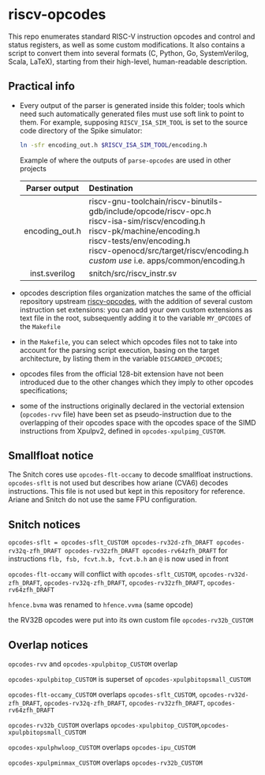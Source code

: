 riscv-opcodes
===========================================================================

This repo enumerates standard RISC-V instruction opcodes and control and
status registers, as well as some custom modifications.  It also contains a
script to convert them into several formats (C, Python, Go, SystemVerilog, Scala, LaTeX),
starting from their high-level, human-readable description.

## Practical info
- Every output of the parser is generated inside this folder; tools which
  need such automatically generated files must use soft link to point to them.
  For example, supposing `RISCV_ISA_SIM_TOOL` is set to the source code directory of
  the Spike simulator:

  ```bash
  ln -sfr encoding_out.h $RISCV_ISA_SIM_TOOL/encoding.h
  ```

  Example of where the outputs of `parse-opcodes` are used in other projects

  | Parser output  | Destination                                    |
  |:--------------:|:-----------------------------------------------|
  | encoding_out.h | riscv-gnu-toolchain/riscv-binutils-gdb/include/opcode/riscv-opc.h <br> riscv-isa-sim/riscv/encoding.h <br> riscv-pk/machine/encoding.h <br> riscv-tests/env/encoding.h <br> riscv-openocd/src/target/riscv/encoding.h <br> _custom use_ i.e. apps/common/encoding.h |
  | inst.sverilog  | snitch/src/riscv_instr.sv |

- opcodes description files organization matches the same of the official
  repository upstream [riscv-opcodes](https://github.com/riscv/riscv-opcodes),
  with the addition of several custom instruction set extensions: you can
  add your own custom extensions as text file in the root, subsequently
  adding it to the variable `MY_OPCODES` of the `Makefile`
- in the `Makefile`, you can select which opcodes files not to take into account
  for the parsing script execution, basing on the target architecture, by
  listing them in the variable `DISCARDED_OPCODES`;
- opcodes files from the official 128-bit extension have not been introduced
  due to the other changes which they imply to other opcodes specifications;
- some of the instructions originally declared in the vectorial extension
  (`opcodes-rvv` file) have been set as pseudo-instruction due to the overlapping
  of their opcodes space with the opcodes space of the SIMD instructions from
  Xpulpv2, defined in `opcodes-xpulpimg_CUSTOM`.


## Smallfloat notice

The Snitch cores use `opcodes-flt-occamy` to decode smallfloat instructions.
`opcodes-sflt` is not used but describes how ariane (CVA6) decodes 
instructions. This file is not used but kept in this repository for reference.
Ariane and Snitch do not use the same FPU configuration.


## Snitch notices
`opcodes-sflt = opcodes-sflt_CUSTOM opcodes-rv32d-zfh_DRAFT opcodes-rv32q-zfh_DRAFT opcodes-rv32zfh_DRAFT opcodes-rv64zfh_DRAFT`
for instructions `flb, fsb, fcvt.h.b, fcvt.b.h` an `@` is now used in front

`opcodes-flt-occamy` will conflict with `opcodes-sflt_CUSTOM`, `opcodes-rv32d-zfh_DRAFT`, `opcodes-rv32q-zfh_DRAFT`, `opcodes-rv32zfh_DRAFT`, `opcodes-rv64zfh_DRAFT`

`hfence.bvma` was renamed to `hfence.vvma` (same opcode)

the RV32B opcodes were put into its own custom file `opcodes-rv32b_CUSTOM`

## Overlap notices
`opcodes-rvv` and `opcodes-xpulpbitop_CUSTOM` overlap

`opcodes-xpulpbitop_CUSTOM` is superset of `opcodes-xpulpbitopsmall_CUSTOM`

`opcodes-flt-occamy_CUSTOM` overlaps `opcodes-sflt_CUSTOM`, `opcodes-rv32d-zfh_DRAFT`, `opcodes-rv32q-zfh_DRAFT`, `opcodes-rv32zfh_DRAFT`, `opcodes-rv64zfh_DRAFT`

`opcodes-rv32b_CUSTOM` overlaps `opcodes-xpulpbitop_CUSTOM`,`opcodes-xpulpbitopsmall_CUSTOM`

`opcodes-xpulphwloop_CUSTOM` overlaps `opcodes-ipu_CUSTOM`

`opcodes-xpulpminmax_CUSTOM` overlaps `opcodes-rv32b_CUSTOM`